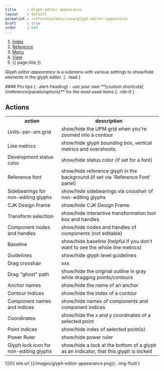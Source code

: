```yaml
---
title     : Glyph editor appearance
layout    : default
permalink : /reference/menu/view/glyph-editor-appearance
draft     : true
order     : 644
---
```


<nav aria-label="breadcrumb">
  <ol class="breadcrumb small">
    <li class="breadcrumb-item"><a href="{{ site.url }}">Index</a></li>
    <li class="breadcrumb-item"><a href="{{ site.url }}/reference">Reference</a></li>
    <li class="breadcrumb-item"><a href="{{ site.url }}/reference/menu">Menu</a></li>
    <li class="breadcrumb-item"><a href="{{ site.url }}/reference/menu/view">View</a></li>
    <li class="breadcrumb-item active" aria-current="page">{{ page.title }}</li>
  </ol>
</nav>

*Glyph editor appearance* is a submenu with various settings to show/hide elements in the glyph editor.
{: .lead }

<div class="alert alert-primary mt-3" role="alert" markdown='1'>
#### Pro tips
{: .alert-heading}
- use your own **[custom shortcuts](/reference/panels/options)** for the most used items
{: .mb-0 }
</div>

Actions
-------

<table class='table table-hover'>
<tr>
<th width='35%'>action</th>
<th width='65%'>description</th>
</tr>
<tr>
<td>Units-per-em grid</td>
<td>show/hide the UPM grid when you're zoomed into a contour</td>
</tr>
<tr>
<td>Line metrics</td>
<td>show/hide glyph bounding box, vertical metrics and overshoots</td>
</tr>
<tr>
<td>Development status color</td>
<td>show/hide status color (if set for a font)</td>
</tr>
<tr>
<td>Reference font</td>
<td>show/hide reference glyph in the background (if set via 'Reference Font' panel)</td>
</tr>
<tr>
<td>Sidebearings for non-editing glyphs</td>
<td>show/hide sidebearings via crosshair of non-editing glyphs</td>
</tr>
<tr>
<td>CJK Design Frame</td>
<td>show/hide CJK Design Frame</td>
</tr>
<tr>
<td>Transform selection</td>
<td>show/hide interactive transformation tool box and handles</td>
</tr>
<tr>
<td>Component nodes and handles</td>
<td>show/hide nodes and handles of components (not editable)</td>
</tr>
<tr>
<td>Baseline</td>
<td>show/hide baseline (helpful if you don't want to see the whole line metrics)</td>
</tr>
<tr>
<td>Guidelines</td>
<td>show/hide glyph level guidelines</td>
</tr>
<tr>
<td>Drag crosshair</td>
<td>xxx</td>
</tr>
<tr>
<td>Drag "ghost" path</td>
<td>show/hide the original outline in gray while dragging points/contours</td>
</tr>
<tr>
<td>Anchor names</td>
<td>show/hide the name of an anchor</td>
</tr>
<tr>
<td>Contour indices</td>
<td>show/hide the index of a contour</td>
</tr>
<tr>
<td>Component names and indices</td>
<td>show/hide names of components and component indices</td>
</tr>
<tr>
<td>Coordinates</td>
<td>show/hide the x and y coordinates of a selected point</td>
</tr>
<tr>
<td>Point indices</td>
<td>show/hide index of selected point(s)</td>
</tr>
<tr>
<td>Power Ruler</td>
<td>show/hide power ruler</td>
</tr>
<tr>
<td>Glyph lock icon for non-editing glyphs</td>
<td>show/hide a lock at the bottom of a glyph as an indicator, that this glyph is locked</td>
</tr>
</table>

![]({{ site.url }}/images/glyph-editor-appearance.png){: .img-fluid }




